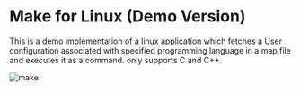# Make for Linux (Demo Version)
This is a demo implementation of a linux application which fetches a User configuration associated with specified programming language in a map file and executes it as a command. only supports C and C++.

![make](https://github.com/mfc0d1ng/make-demo/assets/131618380/e3f34612-5cf9-49c7-ab44-23f4d3f054c4)



